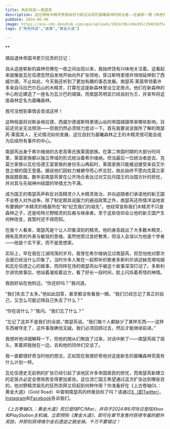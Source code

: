 ```yaml
---
title: 角色阵容——南瑟芮
description: 这位神秘木精灵贵族自封为新近出现的晨曦森林的统治者——在最新一期《角色阵容》中认识一下南瑟芮·莱茵吧！
pubDate: 2024-06-06
image: https://eso-cdn.denohub.com/ape/uploads/2024/06/e9ed91c294b56f5e99bb898493d0e89e.jpg
tags: ["角色阵容","故事","黄金大道"]

---
```


**

摘自退休帝国书吏贝拉贡的日记：

自从这座崭新的森林仿佛在一夜之间出现以来，我始终饶有兴味地关注着。这看起来就像是瓦伦伍德忽然自发地开始向外扩张领地，穿过斯特里德并悄悄延伸到了西威尔德。不止如此，今天我还听到了更加有趣的事态发展。南瑟芮·莱茵带领着许多来自马拉巴尔石山的木精灵，打算在这座新森林里设立定居点。他们在新森林的中心附近建造了一座名为瓦沙巴的城镇，而南瑟芮明显已经自封为王，并宣布将这座森林定名为晨曦森林。

我可没想到事情会变成这样！

这种局面将对斯金格拉德、西威尔德或斯特里德山谷的帝国城镇带来哪些影响，目前还完全无法预测——但我仍然必须努力尝试一下。首先我要说说我所了解的南瑟芮·莱茵其人，无论情况如何发展，这位自封为晨曦森林之王的木精灵很可能会成为后续所有事件的中心。

南瑟芮出身于希尔维纳的古老高等氏族莱茵部族。在第二帝国时期的大部分时间里，莱茵家族都以独立界域的形式统治着希尔维纳。但当最后一位统治者逝去、克莫兰家族以瓦伦伍德王室家族的身份东山再起时，莱茵家族只能被迫接受来自艾尔登之根的国王登基。据说他们因权力被褫夺而心怀忿怼，故此始终不愿向克莫兰家族屈膝臣服。数年前南瑟芮曾在公开场合表达过对艾拉丹国王的治国方针的担忧，并对其与先祖神州结盟的举措尤为不满。

成为国王的南瑟芮声称反对高精灵介入木精灵政治，并向追随者们承诺他的新王国不会卷入对外战争。除了制定颇具说服力的避战政策之外，南瑟芮还热情洋溢地宣布要拥护“木精灵的根基所在”和“纪念我们的祖先”。他经常宣称我们木精灵不只是森林之子，还是哈特兰野精灵的后裔与继承者。至于这些信仰会让他的新王国产生何种改变，我暂时还不得而知。

在我个人看来，南瑟芮是个让人印象深刻的精灵。他的身高超出了大多数木精灵，拥有高贵的外表与敏锐的思维。虽然他受过良好教育，但没人会误以为他是个学者——他是个实干家，而不是思想家。

实际上，早在我在江湖闯荡的岁月，我曾在希尔维纳见过南瑟芮，但恐怕他对那次会面已经没什么印象了。当时许多人聚在一起聆听织歌者多斯利尔讲述赫克塔哈姆和瓦伦伍德之心的故事，而同样在场的南瑟芮似乎被这个故事深深打动了。多斯利尔讲完故事后，他站着凝视着远方，看了好长一段时间，脸上闪烁着奇怪的神情。

我刚好站在他附近。“你还好吗？”我问道。

“我们失去了太多。”他如此回答，甚至都没有看我一眼。“我们已经忘记了真正的自己，又怎么可能记得自己失去了什么？”

“你在说什么？”我问。“我们忘了什么？”

“忘记了这并不是我们的全部，”南瑟芮说。“我们每个人都缺少了某样东西——这样东西被夺走了，这件事我确信无疑。我们必须回顾过去，然后才能继续前进。”

我想听他详细解释一下，但他的随从们聚拢了过来，对话中断了——南瑟芮摇了摇头，笑着把我抛在一边，去和他的同伴们交谈了。

我一直都很好奇当时他的想法，正如现在我很好奇他对这座新生的晨曦森林究竟有什么计划一样。

瓦伦伍德史无前例的扩张已经引起了该地区许多帝国居民的担忧，而南瑟芮新建立的定居点必定会使局势变得更加紧张。这位流亡国王希望通过这次扩张达到哪些目的，他对野精灵祖先的狂热崇拜又将起到何种作用？你准备好在《上古卷轴OL：黄金大道》（Gold
Road）中查明南瑟芮的终极目标了吗？请通过[X（即Twitter）](https://twitter.com/TESOnline)、[Instagram](https://www.instagram.com/elderscrollsonline/)和[Facebook](https://www.facebook.com/elderscrollsonline)告诉我们。

_《上古卷轴OL：黄金大道》现已登陆PC/Mac，并将于2024年6月18日登陆Xbox和PlayStation主机端。立即预购《黄金大道》，即可在章节发售时获得专属的额外奖励，并即刻获得维尔金石遗迹之狼坐骑。千万不要错过！_
